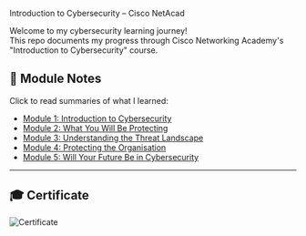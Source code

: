 Introduction to Cybersecurity – Cisco NetAcad

Welcome to my cybersecurity learning journey!  
This repo documents my progress through Cisco Networking Academy's "Introduction to Cybersecurity" course.


## 📘 Module Notes

Click to read summaries of what I learned:

- [Module 1: Introduction to Cybersecurity](./netacad-notes/module-1-introduction-to-cyber-security.md)
- [Module 2: What You Will Be Protecting](./netacad-notes/module-2-attacks-concepts.md)
- [Module 3: Understanding the Threat Landscape](./netacad-notes/module-3-protecting-your-data.md)
- [Module 4: Protecting the Organisation](./netacad-notes/module-4-protecting-your-organization.md)
- [Module 5: Will Your Future Be in Cybersecurity](./netacad-notes/module-5-will-your-future-be-in-cyber-security.md)

---

## 🎓 Certificate

![Certificate](./certificate.png)
